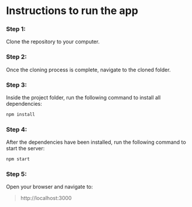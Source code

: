# Instructions to run the app

### Step 1:
Clone the repository to your computer.

### Step 2: 
Once the cloning process is complete, navigate to the cloned folder.

### Step 3:
Inside the project folder, run the following command to install all dependencies:
```sh
npm install
```

### Step 4: 
After the dependencies have been installed, run the following command to start the server:
```sh
npm start
```

### Step 5:
Open your browser and navigate to:
> http://localhost:3000
